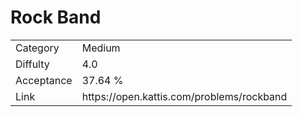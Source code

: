 # Rock Band

<table>
    <tr>
        <td>Category</td>
        <td>Medium</td>
    </tr>
    <tr>
        <td>Diffulty</td>
        <td>4.0</td>
    </tr>
    <tr>
        <td>Acceptance</td>
        <td>37.64 %</td>
    </tr>
    <tr>
        <td>Link</td>
        <td>https://open.kattis.com/problems/rockband</td>
    </tr>
</table>